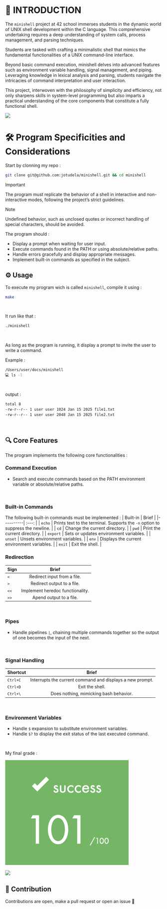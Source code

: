 # 🚀 INTRODUCTION

The `minishell` project at 42 school immerses students in the dynamic world of UNIX shell development within the C language. This comprehensive undertaking requires a deep understanding of system calls, process management, and parsing techniques.

Students are tasked with crafting a minimalistic shell that mimics the fundamental functionalities of a UNIX command-line interface.

Beyond basic command execution, minishell delves into advanced features such as environment variable handling, signal management, and piping. Leveraging knowledge in lexical analysis and parsing, students navigate the intricacies of command interpretation and user interaction.

This project, interwoven with the philosophy of simplicity and efficiency, not only sharpens skills in system-level programming but also imparts a practical understanding of the core components that constitute a fully functional shell.

![](https://raw.githubusercontent.com/andreasbm/readme/master/assets/lines/rainbow.png)

# 🛠️ Program Specificities and Considerations

Start by clonning my repo :
```bash
git clone git@github.com:jotudela/minishell.git && cd minishell
```

> [!IMPORTANT]
> The program must replicate the behavior of a shell in interactive and non-interactive modes, following the project’s strict guidelines.

> [!NOTE]
> Undefined behavior, such as unclosed quotes or incorrect handling of special characters, should be avoided.

The program should :
- Display a prompt when waiting for user input.
- Execute commands found in the PATH or using absolute/relative paths.
- Handle errors gracefully and display appropriate messages.
- Implement built-in commands as specified in the subject.

## ⚙️ Usage

To execute my program wich is called `minishell`, compile it using :
```bash
make
```
<br>

It run like that :
```bash
./minishell
```
<br>

As long as the program is running, it display a prompt to invite the user to write a command.

Example :
```bash
/Users/user/docs/minishell
💻 ls -l
```
<br>

output :
```bash
total 8
-rw-r--r-- 1 user user 1024 Jan 15 2025 file1.txt
-rw-r--r-- 1 user user 2048 Jan 15 2025 file2.txt
```
<br>

## 🔍 Core Features

The program implements the following core functionalities :

### Command Execution
- Search and execute commands based on the PATH environment variable or absolute/relative paths.
<br>

### Built-in Commands
The following built-in commands must be implemented :
| Built-in | Brief |
|----------| :---: |
| `echo` | Prints text to the terminal. Supports the `-n` option to suppress the newline. |
| `cd` | Change the current directory. |
| `pwd` | Print the current directory. |
| `export` | Sets or updates environment variables. |
| `unset` | Unsets environment variables. |
| `env` | Displays the current environment variables. |
| `exit` | Exit the shell. |
<br>

### Redirection
| Sign | Brief |
|------| :---: |
| `<` | Redirect input from a file. |
| `>` | Redirect output to a file. |
| `<<` | Implement heredoc functionality. |
| `>>` | Apend output to a file. |
<br>

### Pipes
- Handle pipelines `|`, chaining multiple commands together so the output of one becomes the input of the next.
<br>

### Signal Handling
| Shortcut | Brief |
|----------| :---: |
| `Ctrl+C` | Interrupts the current command and displays a new prompt. |
| `Ctrl+D` | Exit the shell. |
| `Ctrl+\` | Does nothing, mimicking bash behavior. |
<br>

### Environment Variables
- Handle `$` expansion to substitute environment variables.
- Handle `$?` to display the exit status of the last executed command.
<br>

My final grade :

![](imgs/101_percent.png)

![](https://raw.githubusercontent.com/andreasbm/readme/master/assets/lines/rainbow.png)

## 🤝 Contribution
Contributions are open, make a pull request or open an issue 🚀
